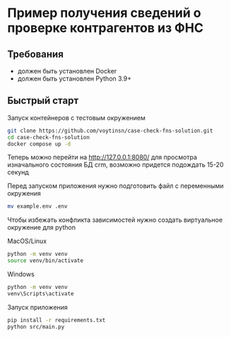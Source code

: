 # Пример получения сведений о проверке контрагентов из ФНС

## Требования
- должен быть установлен Docker
- должен быть установлен Python 3.9+

## Быстрый старт
Запуск контейнеров с тестовым окружением
```bash
git clone https://github.com/voytinsn/case-check-fns-solution.git
cd case-check-fns-solution
docker compose up -d
```

Теперь можно перейти на http://127.0.0.1:8080/ для просмотра изначального состояния БД crm, возможно придется подождать 15-20 секунд

Перед запуском приложения нужно подготовить файл с переменными окружения
```bash
mv example.env .env
```

Чтобы избежать конфликта зависимостей нужно создать виртуальное окружение для python

MacOS/Linux
```bash
python -m venv venv
source venv/bin/activate
```

Windows
```cmd
python -m venv venv
venv\Scripts\activate
```

Запуск приложения
```bash
pip install -r requirements.txt
python src/main.py
```
